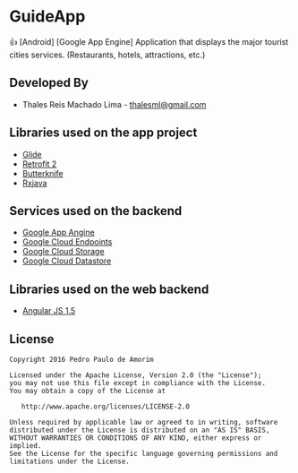 # GuideApp
:thumbsup: [Android] [Google App Engine] Application that displays the major tourist cities services. (Restaurants, hotels, attractions, etc.)

Developed By
------------

* Thales Reis Machado Lima - <thalesml@gmail.com>

Libraries used on the app project
------------------------------------

* [Glide][1]
* [Retrofit 2][2]
* [Butterknife][3]
* [Rxjava][4]


Services used on the backend
------------------------------------

* [Google App Angine][10]
* [Google Cloud Endpoints][11]
* [Google Cloud Storage][12]
* [Google Cloud Datastore][13]


Libraries used on the web backend
------------------------------------

* [Angular JS 1.5][20]


License
-------

    Copyright 2016 Pedro Paulo de Amorim

    Licensed under the Apache License, Version 2.0 (the "License");
    you may not use this file except in compliance with the License.
    You may obtain a copy of the License at

       http://www.apache.org/licenses/LICENSE-2.0

    Unless required by applicable law or agreed to in writing, software
    distributed under the License is distributed on an "AS IS" BASIS,
    WITHOUT WARRANTIES OR CONDITIONS OF ANY KIND, either express or implied.
    See the License for the specific language governing permissions and
    limitations under the License.


[1]: https://github.com/bumptech/glide/
[2]: http://square.github.io/retrofit/
[3]: https://github.com/JakeWharton/butterknife/
[4]: https://github.com/ReactiveX/RxJava/
[10]: https://cloud.google.com/appengine/
[11]: https://cloud.google.com/endpoints/
[12]: https://cloud.google.com/storage/
[13]: https://cloud.google.com/datastore/
[20]: https://angularjs.org/
